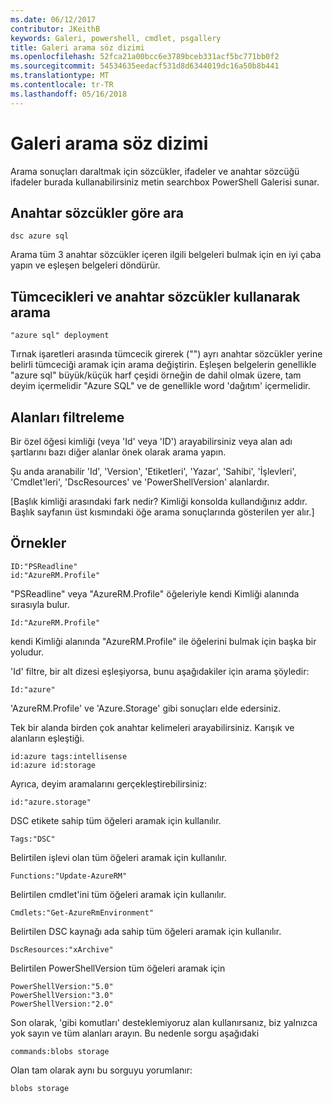```yaml
---
ms.date: 06/12/2017
contributor: JKeithB
keywords: Galeri, powershell, cmdlet, psgallery
title: Galeri arama söz dizimi
ms.openlocfilehash: 52fca21a00bcc6e3789bceb331acf5bc771bb0f2
ms.sourcegitcommit: 54534635eedacf531d8d6344019dc16a50b8b441
ms.translationtype: MT
ms.contentlocale: tr-TR
ms.lasthandoff: 05/16/2018
---
```

# <a name="gallery-search-syntax"></a>Galeri arama söz dizimi

Arama sonuçları daraltmak için sözcükler, ifadeler ve anahtar sözcüğü ifadeler burada kullanabilirsiniz metin searchbox PowerShell Galerisi sunar.

## <a name="search-by-keywords"></a>Anahtar sözcükler göre ara

    dsc azure sql

Arama tüm 3 anahtar sözcükler içeren ilgili belgeleri bulmak için en iyi çaba yapın ve eşleşen belgeleri döndürür.

## <a name="search-using-phrases-and-keywords"></a>Tümcecikleri ve anahtar sözcükler kullanarak arama

    "azure sql" deployment

Tırnak işaretleri arasında tümcecik girerek ("") ayrı anahtar sözcükler yerine belirli tümceciği aramak için arama değiştirin.
Eşleşen belgelerin genellikle "azure sql" büyük/küçük harf çeşidi örneğin de dahil olmak üzere, tam deyim içermelidir "Azure SQL" ve de genellikle word 'dağıtım' içermelidir.

## <a name="filtering-on-fields"></a>Alanları filtreleme

Bir özel öğesi kimliği (veya 'Id' veya 'ID') arayabilirsiniz veya alan adı şartlarını bazı diğer alanlar önek olarak arama yapın.

Şu anda aranabilir 'Id', 'Version', 'Etiketleri', 'Yazar', 'Sahibi', 'İşlevleri', 'Cmdlet'leri', 'DscResources' ve 'PowerShellVersion' alanlardır.

[Başlık kimliği arasındaki fark nedir? Kimliği konsolda kullandığınız addır. Başlık sayfanın üst kısmındaki öğe arama sonuçlarında gösterilen yer alır.]

## <a name="examples"></a>Örnekler

    ID:"PSReadline"
    id:"AzureRM.Profile"

"PSReadline" veya "AzureRM.Profile" öğeleriyle kendi Kimliği alanında sırasıyla bulur.

    Id:"AzureRM.Profile"

kendi Kimliği alanında "AzureRM.Profile" ile öğelerini bulmak için başka bir yoludur.

'Id' filtre, bir alt dizesi eşleşiyorsa, bunu aşağıdakiler için arama şöyledir:

    Id:"azure"

'AzureRM.Profile' ve 'Azure.Storage' gibi sonuçları elde edersiniz.

Tek bir alanda birden çok anahtar kelimeleri arayabilirsiniz. Karışık ve alanların eşleştiği.

    id:azure tags:intellisense
    id:azure id:storage

Ayrıca, deyim aramalarını gerçekleştirebilirsiniz:

    id:"azure.storage"


DSC etikete sahip tüm öğeleri aramak için kullanılır.

    Tags:"DSC"

Belirtilen işlevi olan tüm öğeleri aramak için kullanılır.

    Functions:"Update-AzureRM"

Belirtilen cmdlet'ini tüm öğeleri aramak için kullanılır.

    Cmdlets:"Get-AzureRmEnvironment"

Belirtilen DSC kaynağı ada sahip tüm öğeleri aramak için kullanılır.

    DscResources:"xArchive"

Belirtilen PowerShellVersion tüm öğeleri aramak için

    PowerShellVersion:"5.0"
    PowerShellVersion:"3.0"
    PowerShellVersion:"2.0"


Son olarak, 'gibi komutları' desteklemiyoruz alan kullanırsanız, biz yalnızca yok sayın ve tüm alanları arayın. Bu nedenle sorgu aşağıdaki

    commands:blobs storage

Olan tam olarak aynı bu sorguyu yorumlanır:

    blobs storage
